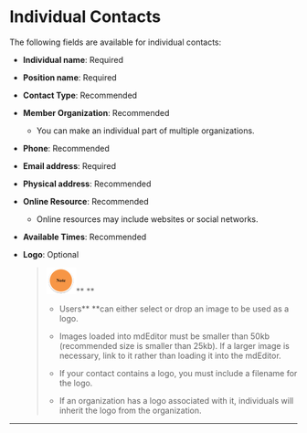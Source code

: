 # Individual Contacts

The following fields are available for individual contacts:

* **Individual name**: Required
* **Position name**: Required
* **Contact Type**: Recommended
* **Member Organization**: Recommended
  * You can make an individual part of multiple organizations.
* **Phone**: Recommended
* **Email address**: Required
* **Physical address**: Recommended
* **Online Resource**: Recommended
  * Online resources may include websites or social networks.
* **Available Times**: Recommended
* **Logo**: Optional

  > ![](/assets/note_small.png)** **
  >
  > * Users** **can either select or drop an image to be used as a logo.
  >
  > * Images loaded into mdEditor must be smaller than 50kb \(recommended size is smaller than 25kb\). If a larger image is necessary, link to it rather than loading it into the mdEditor.
  >
  > * If your contact contains a logo, you must include a filename for the logo.
  >
  > * If an organization has a logo associated with it, individuals will inherit the logo from the organization.

---



